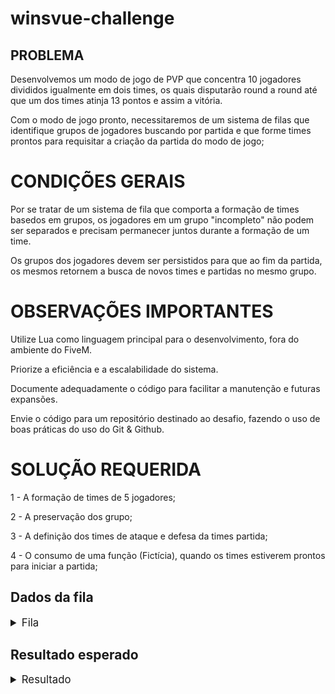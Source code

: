 # winsvue-challenge

## PROBLEMA
Desenvolvemos um modo de jogo de PVP que concentra 10 jogadores divididos igualmente em dois times, os quais disputarão round a round até que um dos times atinja 13 pontos e assim a vitória.

Com o modo de jogo pronto, necessitaremos de um sistema de filas que identifique grupos de jogadores buscando por partida e que forme times prontos para requisitar a criação da partida do modo de jogo;

# CONDIÇÕES GERAIS
Por se tratar de um sistema de fila que comporta a formação de times basedos em grupos, os jogadores em um grupo "incompleto" não podem ser separados e precisam permanecer juntos durante a formação de um time.

Os grupos dos jogadores devem ser persistidos para que ao fim da partida, os mesmos retornem a busca de novos times e partidas no mesmo grupo.

# OBSERVAÇÕES IMPORTANTES
Utilize Lua como linguagem principal para o desenvolvimento, fora do ambiente do FiveM.

Priorize a eficiência e a escalabilidade do sistema.

Documente adequadamente o código para facilitar a manutenção e futuras expansões.

Envie o código para um repositório destinado ao desafio, fazendo o uso de boas práticas do uso do Git & Github.

# SOLUÇÃO REQUERIDA
  1 - A formação de times de 5 jogadores;

  2 - A preservação dos grupo;

  3 - A definição dos times de ataque e defesa da times partida;

  4 - O consumo de uma função (Fictícia), quando os times estiverem prontos para iniciar a partida;


## Dados da fila
<details>
<summary style="font-size: 1.2em;">Fila</summary>

  ```lua
    Queue = {
      ['group:1'] = {
          players = {
              [1] = {
                  nick = 'ViperGT',
                  leader = true
              }
          }
      },
      ['group:4'] = {
          players = {
              [2] = {
                  nick = 'BlazeGamer',
                  leader = false
              },
              [3] = {
                  nick = 'SpeedRacer',
                  leader = false
              },
              [4] = {
                  nick = 'ShadowNinja',
                  leader = true
              },
              [5] = {
                  nick = 'PhoenixFire',
                  leader = false
              }
          }
      },
      ['group:6'] = {
          players = {
              [6] = {
                  nick = 'ThunderBolt',
                  leader = true
              },
              [7] = {
                  nick = 'GhostRider',
                  leader = false
              }
          }
      },
      ['group:9'] = {
          players = {
              [8] = {
                  nick = 'NeonSpectre',
                  leader = false
              },
              [9] = {
                  nick = 'DriftKing',
                  leader = true
              }
          }
      },
      ['group:10'] = {
          players = {
              [10] = {
                  nick = 'MidnightWolf',
                  leader = true
              }
          }
      }
  }
  ```
</details>

## Resultado esperado
<details>
<summary style="font-size: 1.2em;">Resultado</summary>

  ```lua
  Teams = {
      attackers = {
          players = {
              [10] = {
                  nick = 'MidnightWolf',
                  group = 'group:10',
                  leader = true
              },
              [2] = {
                  nick = 'BlazeGamer',
                  group = 'group:4',
                  leader = false
              },
              [3] = {
                  nick = 'SpeedRacer',
                  group = 'group:4',
                  leader = false
              },
              [4] = {
                  nick = 'ShadowNinja',
                  group = 'group:4',
                  leader = true
              },
              [5] = {
                  nick = 'PhoenixFire',
                  group = 'group:4',
                  leader = false
              }
          }
      },
      defenders = {
          players = {
              [6] = {
                  nick = 'ThunderBolt',
                  group = 'group:6',
                  leader = true
              },
              [7] = {
                  nick = 'GhostRider',
                  group = 'group:6',
                  leader = false
              }
              [8] = {
                  nick = 'NeonSpectre',
                  group = 'group:9',
                  leader = false
              },
              [9] = {
                  nick = 'DriftKing',
                  group = 'group:9',
                  leader = true
              }
              [1] = {
                  nick = 'ViperGT',
                  group = 'group:1',
                  leader = true
              }
          }
      }
  }
```
</details>